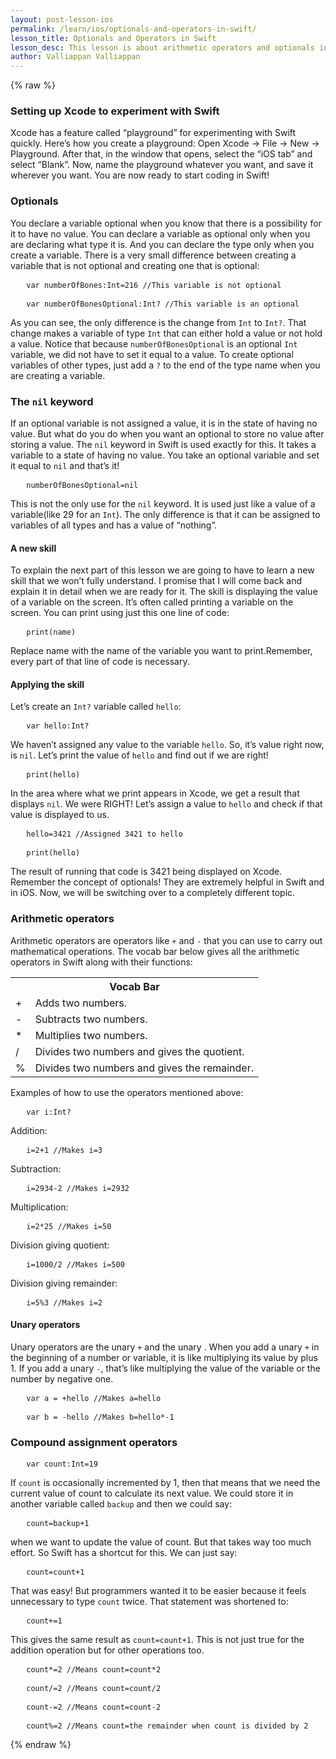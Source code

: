 ```yaml
---
layout: post-lesson-ios
permalink: /learn/ios/optionals-and-operators-in-swift/
lesson_title: Optionals and Operators in Swift
lesson_desc: This lesson is about arithmetic operators and optionals in Swift.
author: Valliappan Valliappan
---
```


<script src="/questions.js"></script>
{% raw %}
<h3>Setting up Xcode to experiment with Swift</h3>
Xcode has a feature called “playground” for experimenting with Swift quickly. Here’s how you create a playground:
Open Xcode -> File -> New -> Playground.
After that, in the window that opens, select the “iOS tab” and select “Blank”. Now, name the playground whatever you want, and save it wherever you want.
You are now ready to start coding in Swift!
<h3>Optionals</h3>
You declare a variable optional when you know that there is a possibility for it to have no value. You can declare a variable as optional only when you are declaring what type it is. And you can declare the type only when you create a variable. 
There is a very small difference between creating a variable that is not optional and creating one that is optional:

<pre>   <code>var numberOfBones:Int=216 //This variable is not optional</code></pre>

<pre>   <code>var numberOfBonesOptional:Int? //This variable is an optional</code></pre>

As you can see, the only difference is the change from <code>Int</code> to <code>Int?</code>. That change makes a variable of type <code>Int</code> that can either hold a value or not hold a value. Notice that because <code>numberOfBonesOptional</code> is an optional <code>Int</code> variable, we did not have to set it equal to a value.
To create optional variables of other types, just add a <code>?</code> to the end of the type name when you are creating a variable.

<h3>The <code>nil</code> keyword</h3>
If an optional variable is not assigned a value, it is in the state of having no value. But what do you do when you want an optional to store no value after storing a value. The <code>nil</code> keyword in Swift is used exactly for this. It takes a variable to a state of having no value. You take an optional variable and set it equal to <code>nil</code> and that’s it!

<pre>   <code>numberOfBonesOptional=nil</code></pre>

This is not the only use for the <code>nil</code> keyword. It is used just like a value of a variable(like 29 for an <code>Int</code>). The only difference is that it can be assigned to variables of all types and has a value of “nothing”.

<h4>A new skill</h4>
To explain the next part of this lesson we are going to have to learn a new skill that we won’t fully understand. I promise that I will come back and explain it in detail when we are ready for it. The skill is displaying the value of a variable on the screen. It’s often called printing a variable on the screen. 
You can print using just this one line of code:

<pre>   <code>print(name)</code></pre>

Replace name with the name of the variable you want to print.Remember, every part of that line of code is necessary.
<h4>Applying the skill</h4>
Let’s create an <code>Int?</code> variable called <code>hello</code>:

<pre>   <code>var hello:Int?</code></pre>

We haven’t assigned any value to the variable <code>hello</code>. So, it’s value right now, is <code>nil</code>. Let’s print the value of <code>hello</code> and find out if we are right!

<pre>   <code>print(hello)</code></pre>

In the area where what we print appears in Xcode, we get a result that displays <code>nil</code>. We were RIGHT!
Let’s assign a value to <code>hello</code> and check if that value is displayed to us.

<pre>   <code>hello=3421 //Assigned 3421 to hello</code></pre>

<pre>   <code>print(hello)</code></pre>

The result of running that code is 3421 being displayed on Xcode. Remember the concept of optionals! They are extremely helpful in Swift and in iOS. Now, we will be switching over to a completely different topic.

<h3>Arithmetic operators</h3>
Arithmetic operators are operators like <code>+</code> and <code>-</code> that you can use to carry out mathematical operations. The vocab bar below gives all the arithmetic operators in Swift along with their functions:
<table>
<tr>
<th colspan="2">Vocab Bar</th>
</tr>
<tr>
<td>+</td>
<td>Adds two numbers.</td>
</tr>
<tr>
<td>-</td>
<td>Subtracts two numbers.</td>
</tr>
<tr>
<td>*</td>
<td>Multiplies two numbers.</td>
</tr>
<tr>
<td>/</td>
<td>Divides two numbers and gives the quotient.</td>
</tr>
<tr>
<td>%</td>
<td>Divides two numbers and gives the remainder.</td>
</tr>
</table>
Examples of how to use the operators mentioned above:

<pre>   <code>var i:Int?</code></pre>

Addition:

<pre>   <code>i=2+1 //Makes i=3</code></pre>

Subtraction:

<pre>   <code>i=2934-2 //Makes i=2932</code></pre>

Multiplication:

<pre>   <code>i=2*25 //Makes i=50</code></pre>

Division giving quotient:

<pre>   <code>i=1000/2 //Makes i=500</code></pre>

Division giving remainder:

<pre>   <code>i=5%3 //Makes i=2</code></pre>

<h4>Unary operators</h4>
Unary operators are the unary <code>+</code> and the unary . When you add a unary <code>+</code> in the beginning of a number or variable, it is like multiplying its value by plus 1. If you add a unary <code>-</code>, that’s like multiplying the value of the variable or the number by negative one.

<pre>   <code>var a = +hello //Makes a=hello</code></pre>

<pre>   <code>var b = -hello //Makes b=hello*-1</code></pre>

<h3>Compound assignment operators</h3>

<pre>   <code>var count:Int=19</code></pre>

If <code>count</code> is occasionally incremented by 1, then that means that we need the current value of count to calculate its next value. We could store it in another variable called <code>backup</code> and then we could say:

<pre>   <code>count=backup+1</code></pre>

when we want to update the value of count. But that takes way too much effort.
So Swift has a shortcut for this. We can just say:

<pre>   <code>count=count+1</code></pre>

That was easy!
But programmers wanted it to be easier because it feels unnecessary to type <code>count</code> twice.
That statement was shortened to:

<pre>   <code>count+=1</code></pre>

This gives the same result as <code>count=count+1</code>.
This is not just true for the addition operation but for other operations too.

<pre>   <code>count*=2 //Means count=count*2</code></pre>

<pre>   <code>count/=2 //Means count=count/2</code></pre>

<pre>   <code>count-=2 //Means count=count-2</code></pre>

<pre>   <code>count%=2 //Means count=the remainder when count is divided by 2</code></pre>
{% endraw %}


